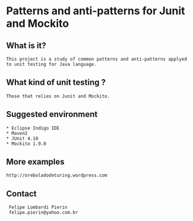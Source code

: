 # Patterns and anti-patterns for Junit and Mockito

## What is it?

	This project is a study of common patterns and anti-patterns applyed to unit testing for Java language.
	
## What kind of unit testing ?

	Those that relies on Junit and Mockito.

## Suggested environment

	* Eclipse Indigo IDE
	* Maven2
	* JUnit 4.10
	* Mockito 1.9.0

## More examples

	http://oreboladodeturing.wordpress.com
	
## Contact

     Felipe Lombardi Pierin
     felipe.pierin@yahoo.com.br
     
     
     
